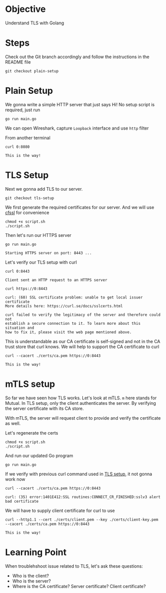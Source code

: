 # Objective
Understand TLS with Golang

# Steps
Check out the Git branch accordingly and follow the instructions in the README file

```
git checkout plain-setup
```

# Plain Setup
We gonna write a simple HTTP server that just says Hi!
No setup script is required, just run

```
go run main.go
```

We can open Wireshark, capture `Loopback` interface and use `http` filter 

From another terminal

```
curl 0:8080

This is the way!
```

# TLS Setup
Next we gonna add TLS to our server.

```
git checkout tls-setup
```

We first generate the required certificates for our server. And we will use [cfssl](https://github.com/cloudflare/cfssl) for convenience

```
chmod +x script.sh
./script.sh
```

Then let's run our HTTPS server

```
go run main.go

Starting HTTPS server on port: 8443 ...
```

Let's verify our TLS setup with curl

```
curl 0:8443

Client sent an HTTP request to an HTTPS server
```

```
curl https://0:8443

curl: (60) SSL certificate problem: unable to get local issuer certificate
More details here: https://curl.se/docs/sslcerts.html

curl failed to verify the legitimacy of the server and therefore could not
establish a secure connection to it. To learn more about this situation and
how to fix it, please visit the web page mentioned above.
```

This is understandable as our CA certificate is self-signed and not in the CA trust store that curl knows. We will help to support the CA certificate to curl

```
curl --cacert ./certs/ca.pem https://0:8443

This is the way!
```

# mTLS setup

So far we have seen how TLS works. Let's look at mTLS. `m` here stands for Mutual. In TLS setup, only the client authenticates the server. By verifying the server certificate with its CA store.

With mTLS, the server will request client to provide and verify the certificate as well.

Let's regenerate the certs

```
chmod +x script.sh
./script.sh
```

And run our updated Go program

```
go run main.go
```

If we verify with previous curl command used in [TLS setup](#tls-setup), it not gonna work now

```
curl --cacert ./certs/ca.pem https://0:8443

curl: (35) error:1401E412:SSL routines:CONNECT_CR_FINISHED:sslv3 alert bad certificate
```

We will have to supply client certificate for curl to use

```
curl --http1.1 --cert ./certs/client.pem --key ./certs/client-key.pem --cacert ./certs/ca.pem https://0:8443

This is the way!
```

# Learning Point

When troublehshoot issue related to TLS, let's ask these questions:
- Who is the client?
- Who is the server?
- Where is the CA certificate? Server certificate? Client certificate?